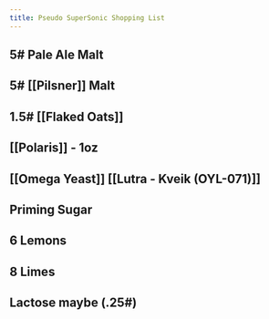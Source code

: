 ```yaml
---
title: Pseudo SuperSonic Shopping List
---
```


## 5# Pale Ale Malt

## 5# [[Pilsner]] Malt

## 1.5# [[Flaked Oats]]

## [[Polaris]] - 1oz

## [[Omega Yeast]] [[Lutra - Kveik (OYL-071)]]

## Priming Sugar

## 6 Lemons

## 8 Limes

## Lactose maybe (.25#)
